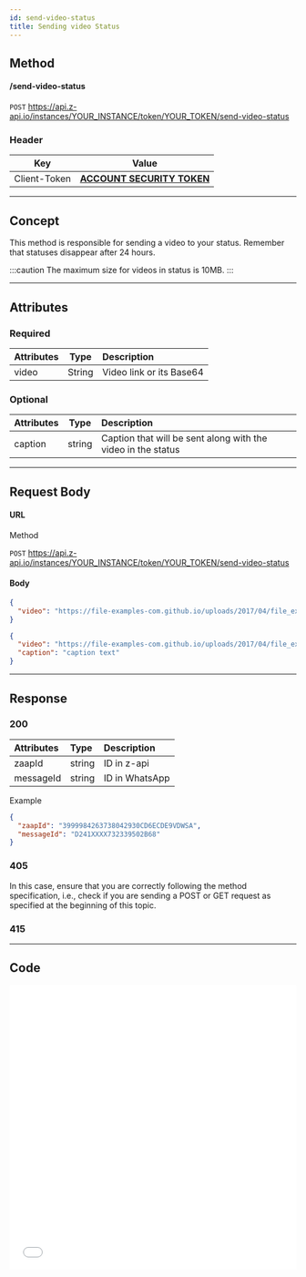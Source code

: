 ```yaml
---
id: send-video-status  
title: Sending video Status  
---
```


## Method

#### /send-video-status

`POST` https://api.z-api.io/instances/YOUR_INSTANCE/token/YOUR_TOKEN/send-video-status

### Header

|      Key       |            Value            |
| :------------: |     :-----------------:     |
|  Client-Token  | **[ACCOUNT SECURITY TOKEN](../security/client-token)** |
---

## Concept

This method is responsible for sending a video to your status. Remember that statuses disappear after 24 hours.

:::caution
The maximum size for videos in status is 10MB.
:::

---

## Attributes

### Required

| Attributes |  Type  | Description                    |
| :--------- | :----: | :----------------------------- |
| video      | String | Video link or its Base64       |

### Optional

| Attributes | Type   | Description                                |
| :--------- | :----: | :------------------------------------------ |
| caption    | string | Caption that will be sent along with the video in the status |

---

## Request Body

#### URL

Method

`POST` https://api.z-api.io/instances/YOUR_INSTANCE/token/YOUR_TOKEN/send-video-status

#### Body

```json
{
  "video": "https://file-examples-com.github.io/uploads/2017/04/file_example_MP4_480_1_5MG.mp4"
}

{
  "video": "https://file-examples-com.github.io/uploads/2017/04/file_example_MP4_480_1_5MG.mp4",
  "caption": "caption text"
}
```

---

## Response

### 200

| Attributes | Type   | Description      |
| :--------- | :----- | :--------------- |
| zaapId     | string | ID in z-api      |
| messageId  | string | ID in WhatsApp   |

Example

```json
{
  "zaapId": "3999984263738042930CD6ECDE9VDWSA",
  "messageId": "D241XXXX732339502B68"
}
```

### 405

In this case, ensure that you are correctly following the method specification, i.e., check if you are sending a POST or GET request as specified at the beginning of this topic.

### 415

---

## Code

<iframe src="//api.apiembed.com/?source=https://raw.githubusercontent.com/Z-API/z-api-docs/main/json-examples/send-video-status.json&targets=all" frameborder="0" scrolling="no" width="100%" height="500px" seamless></iframe>
